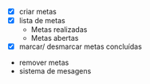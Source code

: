 - [x] criar metas
- [x] lista de metas
    - Metas realizadas
    - Metas abertas
- [x] marcar/ desmarcar metas concluídas
- remover metas 
- sistema de mesagens